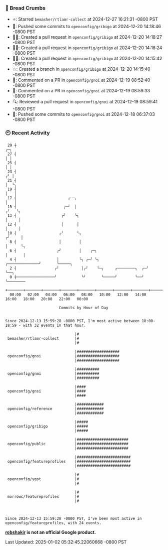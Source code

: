 ### 🍞 Bread Crumbs

 * ⭐️: Starred `bemasher/rtlamr-collect` at 2024-12-27 16:21:31 -0800 PST
 * 🚢: Pushed some commits to `openconfig/gribigo` at 2024-12-20 14:18:46 -0800 PST
 * ✍🏼: Created a pull request in `openconfig/gribigo` at 2024-12-20 14:18:27 -0800 PST
 * ✍🏼: Created a pull request in `openconfig/gribigo` at 2024-12-20 14:18:24 -0800 PST
 * ✍🏼: Created a pull request in `openconfig/gribigo` at 2024-12-20 14:15:42 -0800 PST
 * 💥: Created a branch in `openconfig/gribigo` at 2024-12-20 14:15:40 -0800 PST
 * 💬: Commented on a PR in  `openconfig/gnoi` at 2024-12-19 08:52:40 -0800 PST
 * 💬: Commented on a PR in  `openconfig/gnoi` at 2024-12-19 08:59:33 -0800 PST
 * 🔍: Reviewed a pull request in  `openconfig/gnoi` at 2024-12-19 08:59:41 -0800 PST
 * 🚢: Pushed some commits to `openconfig/gnoi` at 2024-12-18 06:37:03 -0800 PST

### 🕘 Recent Activity
```
 29 ┼                                                                            ╭─╮
 27 ┤                                                                            │ │
 25 ┤                                                                            │ │
 23 ┤                                                                           ╭╯ │
 21 ┤                                                                           │  ╰╮
 19 ┤                                                                           │   │
 17 ┤                       ╭──╮                                                │   │
 15 ┤                     ╭─╯  │                                               ╭╯   ╰╮
 13 ┤                    ╭╯    ╰╮                                              │     │
 12 ┤                    │      │                                              │     │
 10 ┤                   ╭╯      ╰╮                                            ╭╯     │
  8 ┤                   │        │                                            │      ╰╮
  6 ┤                  ╭╯        │    ╭─╮                                     │       │
  4 ┤                  │         ╰╮ ╭─╯ ╰╮                     ╭──────────────╯       ╰─────╮
  2 ┤                 ╭╯          │╭╯    ╰─╮     ╭────────╮  ╭─╯                            ╰──╮
  0 ┼─────────────────╯           ╰╯       ╰─────╯        ╰──╯                                 ╰────────
    +───────+───────+───────+───────+───────+───────+───────+───────+───────+───────+───────+───────+────
  00:00   02:00   04:00   06:00   08:00   10:00   12:00   14:00   16:00   18:00   20:00   22:00   00:00   

						Commits by Hour of Day


Since 2024-12-13 15:59:28 -0800 PST, I'm most active between 18:00-18:59 - with 32 events in that hour.

```



```
                               |#
 bemasher/rtlamr-collect       |#
                               |#

                               |###################
 openconfig/gnoi               |###################
                               |###################

                               |##########
 openconfig/gnmi               |##########
                               |##########

                               |####
 openconfig/gnsi               |####
                               |####

                               |############
 openconfig/reference          |############
                               |############

                               |#####
 openconfig/gribigo            |#####
                               |#####

                               |#######################
 openconfig/public             |#######################
                               |#######################

                               |########################
 openconfig/featureprofiles    |########################
                               |########################

                               |#
 openconfig/ygot               |#
                               |#

                               |#
 morrowc/featureprofiles       |#
                               |#



Since 2024-12-13 15:59:28 -0800 PST, I've been most active in openconfig/featureprofiles, with 24 events.

```
**[robshakir](mailto:robjs@google.com) is not an official Google product.**  


Last Updated: 2025-01-02 05:32:45.22060668 -0800 PST
